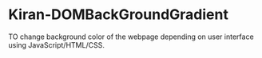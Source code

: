 # Kiran-DOMBackGroundGradient
TO change background color of the webpage depending on user interface using JavaScript/HTML/CSS.
